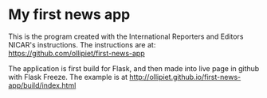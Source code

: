 My first news app
==================
This is the program created with the International Reporters and Editors NICAR's instructions. 
The instructions are at: https://github.com/ollipiet/first-news-app

The application is first build for Flask, and then made into live page in github with Flask Freeze.
The example is at http://ollipiet.github.io/first-news-app/build/index.html